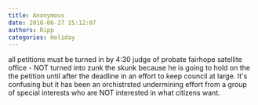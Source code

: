 ```yaml
---
title: Anonymous
date: 2018-06-27 15:12:07
authors: Ripp
categories: Holiday
---
```


 all petitions must be turned in by 4:30 judge of probate fairhope satellite office - NOT turned into zunk the skunk because he is going to hold on the the petition until after the deadline in an effort to keep council at large. It's  confusing but it has been an orchistrsted undermining effort from a group of special interests who are NOT interested in what citizens want.